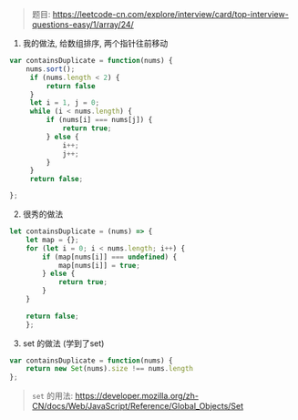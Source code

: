 > 题目: https://leetcode-cn.com/explore/interview/card/top-interview-questions-easy/1/array/24/

1. 我的做法, 给数组排序, 两个指针往前移动
```javascript
var containsDuplicate = function(nums) {
    nums.sort();
     if (nums.length < 2) {
         return false
     }
     let i = 1, j = 0;
     while (i < nums.length) {
         if (nums[i] === nums[j]) {
             return true;
         } else {
             i++;
             j++;
         }
     }
     return false;

};
```
2. 很秀的做法
```javascript
let containsDuplicate = (nums) => {
    let map = {};
    for (let i = 0; i < nums.length; i++) {
        if (map[nums[i]] === undefined) {
            map[nums[i]] = true;
        } else {
            return true;
        }
    }
    
    return false;
    };
```
3. set 的做法 (学到了set)
```javascript
var containsDuplicate = function(nums) {
    return new Set(nums).size !== nums.length
};
```
> `set` 的用法: https://developer.mozilla.org/zh-CN/docs/Web/JavaScript/Reference/Global_Objects/Set
